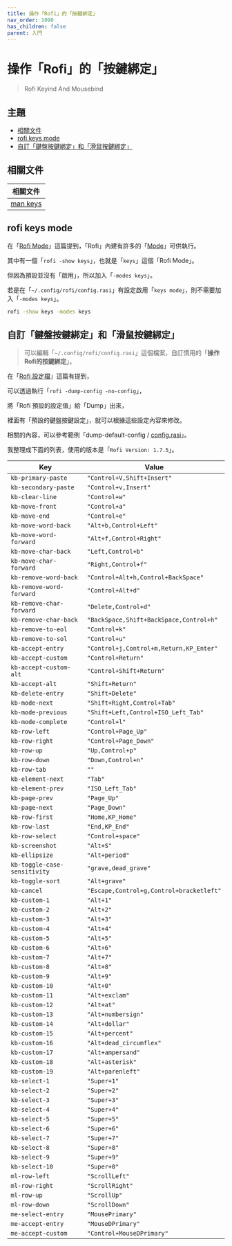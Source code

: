 ```yaml
---
title: 操作「Rofi」的「按鍵綁定」
nav_order: 1090
has_children: false
parent: 入門
---
```



# 操作「Rofi」的「按鍵綁定」

> Rofi Keyind And Mousebind




## 主題

* [相關文件](#相關文件)
* [rofi keys mode](#rofi-keys-mode)
* [自訂「鍵盤按鍵綁定」和「滑鼠按鍵綁定」](#自訂鍵盤按鍵綁定和滑鼠按鍵綁定)




## 相關文件

| 相關文件 |
| ------- |
| [man keys](https://github.com/davatorium/rofi/blob/next/doc/rofi-keys.5.markdown) |




## rofi keys mode

在「[Rofi Mode](https://samwhelp.github.io/note-about-rofi/read/start/rofi-mode.html)」這篇提到，「Rofi」內建有許多的「[Mode](https://github.com/davatorium/rofi/blob/next/doc/rofi.1.markdown#available-modes)」可供執行。

其中有一個「`rofi -show keys`」，也就是「`keys`」這個「Rofi Mode」。

但因為預設並沒有「啟用」，所以加入「`-modes keys`」。

若是在「`~/.config/rofi/config.rasi`」有設定啟用「`keys mode`」，則不需要加入「`-modes keys`」。

``` sh
rofi -show keys -modes keys
```




## 自訂「鍵盤按鍵綁定」和「滑鼠按鍵綁定」

> 可以編輯「`~/.config/rofi/config.rasi`」這個檔案，自訂慣用的「**操作Rofi的按鍵綁定**」。

在「[Rofi 設定檔](https://samwhelp.github.io/note-about-rofi/read/start/config-file.html#dump-config)」這篇有提到，

可以透過執行「`rofi -dump-config -no-config`」，

將「Rofi 預設的設定值」給「Dump」出來，

裡面有「預設的鍵盤按鍵設定」，就可以根據這些設定內容來修改。

相關的內容，可以參考範例「dump-default-config / [config.rasi](https://github.com/samwhelp/note-about-rofi/blob/demo/_demo/quick-start/dump/config/Default/config.rasi#L67-L142)」。


我整理成下面的列表，使用的版本是「`Rofi Version: 1.7.5`」。

| Key | Value |
| --- | ----- |
| `kb-primary-paste` | `"Control+V,Shift+Insert"` |
| `kb-secondary-paste` | `"Control+v,Insert"` |
| `kb-clear-line` | `"Control+w"` |
| `kb-move-front` | `"Control+a"` |
| `kb-move-end` | `"Control+e"` |
| `kb-move-word-back` | `"Alt+b,Control+Left"` |
| `kb-move-word-forward` | `"Alt+f,Control+Right"` |
| `kb-move-char-back` | `"Left,Control+b"` |
| `kb-move-char-forward` | `"Right,Control+f"` |
| `kb-remove-word-back` | `"Control+Alt+h,Control+BackSpace"` |
| `kb-remove-word-forward` | `"Control+Alt+d"` |
| `kb-remove-char-forward` | `"Delete,Control+d"` |
| `kb-remove-char-back` | `"BackSpace,Shift+BackSpace,Control+h"` |
| `kb-remove-to-eol` | `"Control+k"` |
| `kb-remove-to-sol` | `"Control+u"` |
| `kb-accept-entry` | `"Control+j,Control+m,Return,KP_Enter"` |
| `kb-accept-custom` | `"Control+Return"` |
| `kb-accept-custom-alt` | `"Control+Shift+Return"` |
| `kb-accept-alt` | `"Shift+Return"` |
| `kb-delete-entry` | `"Shift+Delete"` |
| `kb-mode-next` | `"Shift+Right,Control+Tab"` |
| `kb-mode-previous` | `"Shift+Left,Control+ISO_Left_Tab"` |
| `kb-mode-complete` | `"Control+l"` |
| `kb-row-left` | `"Control+Page_Up"` |
| `kb-row-right` | `"Control+Page_Down"` |
| `kb-row-up` | `"Up,Control+p"` |
| `kb-row-down` | `"Down,Control+n"` |
| `kb-row-tab` | `""` |
| `kb-element-next` | `"Tab"` |
| `kb-element-prev` | `"ISO_Left_Tab"` |
| `kb-page-prev` | `"Page_Up"` |
| `kb-page-next` | `"Page_Down"` |
| `kb-row-first` | `"Home,KP_Home"` |
| `kb-row-last` | `"End,KP_End"` |
| `kb-row-select` | `"Control+space"` |
| `kb-screenshot` | `"Alt+S"` |
| `kb-ellipsize` | `"Alt+period"` |
| `kb-toggle-case-sensitivity` | `"grave,dead_grave"` |
| `kb-toggle-sort` | `"Alt+grave"` |
| `kb-cancel` | `"Escape,Control+g,Control+bracketleft"` |
| `kb-custom-1` | `"Alt+1"` |
| `kb-custom-2` | `"Alt+2"` |
| `kb-custom-3` | `"Alt+3"` |
| `kb-custom-4` | `"Alt+4"` |
| `kb-custom-5` | `"Alt+5"` |
| `kb-custom-6` | `"Alt+6"` |
| `kb-custom-7` | `"Alt+7"` |
| `kb-custom-8` | `"Alt+8"` |
| `kb-custom-9` | `"Alt+9"` |
| `kb-custom-10` | `"Alt+0"` |
| `kb-custom-11` | `"Alt+exclam"` |
| `kb-custom-12` | `"Alt+at"` |
| `kb-custom-13` | `"Alt+numbersign"` |
| `kb-custom-14` | `"Alt+dollar"` |
| `kb-custom-15` | `"Alt+percent"` |
| `kb-custom-16` | `"Alt+dead_circumflex"` |
| `kb-custom-17` | `"Alt+ampersand"` |
| `kb-custom-18` | `"Alt+asterisk"` |
| `kb-custom-19` | `"Alt+parenleft"` |
| `kb-select-1` | `"Super+1"` |
| `kb-select-2` | `"Super+2"` |
| `kb-select-3` | `"Super+3"` |
| `kb-select-4` | `"Super+4"` |
| `kb-select-5` | `"Super+5"` |
| `kb-select-6` | `"Super+6"` |
| `kb-select-7` | `"Super+7"` |
| `kb-select-8` | `"Super+8"` |
| `kb-select-9` | `"Super+9"` |
| `kb-select-10` | `"Super+0"` |
| `ml-row-left` | `"ScrollLeft"` |
| `ml-row-right` | `"ScrollRight"` |
| `ml-row-up` | `"ScrollUp"` |
| `ml-row-down` | `"ScrollDown"` |
| `me-select-entry` | `"MousePrimary"` |
| `me-accept-entry` | `"MouseDPrimary"` |
| `me-accept-custom` | `"Control+MouseDPrimary"` |
